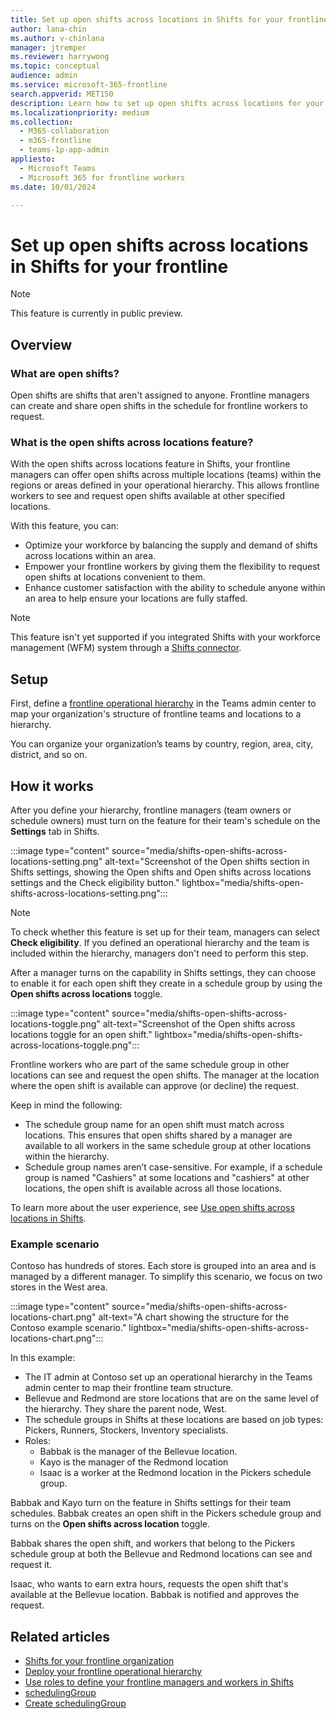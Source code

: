 ```yaml
---
title: Set up open shifts across locations in Shifts for your frontline
author: lana-chin
ms.author: v-chinlana
manager: jtremper
ms.reviewer: harrywong
ms.topic: conceptual
audience: admin
ms.service: microsoft-365-frontline
search.appverid: MET150
description: Learn how to set up open shifts across locations for your frontline in Shifts. With this feature, frontline managers can offer open shifts across multiple locations for frontline workers to request, and workers can see and request open shifts at other locations.
ms.localizationpriority: medium
ms.collection: 
  - M365-collaboration
  - m365-frontline
  - teams-1p-app-admin
appliesto: 
  - Microsoft Teams
  - Microsoft 365 for frontline workers
ms.date: 10/01/2024

---
```


# Set up open shifts across locations in Shifts for your frontline

> [!NOTE]
> This feature is currently in public preview.

## Overview

### What are open shifts?

Open shifts are shifts that aren't assigned to anyone. Frontline managers can create and share open shifts in the schedule for frontline workers to request.

### What is the open shifts across locations feature?

With the open shifts across locations feature in Shifts, your frontline managers can offer open shifts across multiple locations (teams) within the regions or areas defined in your operational hierarchy. This allows frontline workers to see and request open shifts available at other specified locations.

With this feature, you can:

- Optimize your workforce by balancing the supply and demand of shifts across locations within an area.
- Empower your frontline workers by giving them the flexibility to request open shifts at locations convenient to them.
- Enhance customer satisfaction with the ability to schedule anyone within an area to help ensure your locations are fully staffed.

> [!NOTE]
> This feature isn't yet supported if you integrated Shifts with your workforce management (WFM) system through a [Shifts connector](shifts-connectors.md).

## Setup

First, define a [frontline operational hierarchy](deploy-frontline-operational-hierarchy.md) in the Teams admin center to map your organization's structure of frontline teams and locations to a hierarchy.

You can organize your organization’s teams by country, region, area, city, district, and so on.

## How it works

After you define your hierarchy, frontline managers (team owners or schedule owners) must turn on the feature for their team's schedule on the **Settings** tab in Shifts.

:::image type="content" source="media/shifts-open-shifts-across-locations-setting.png" alt-text="Screenshot of the Open shifts section in Shifts settings, showing the Open shifts and Open shifts across locations settings and the Check eligibility button." lightbox="media/shifts-open-shifts-across-locations-setting.png":::

> [!NOTE]
> To check whether this feature is set up for their team, managers can select **Check eligibility**. If you defined an operational hierarchy and the team is included within the hierarchy, managers don't need to perform this step.

After a manager turns on the capability in Shifts settings, they can choose to enable it for each open shift they create in a schedule group by using the **Open shifts across locations** toggle.

:::image type="content" source="media/shifts-open-shifts-across-locations-toggle.png" alt-text="Screenshot of the Open shifts across locations toggle for an open shift." lightbox="media/shifts-open-shifts-across-locations-toggle.png":::

Frontline workers who are part of the same schedule group in other locations can see and request the open shifts. The manager at the location where the open shift is available can approve (or decline) the request.

Keep in mind the following:

- The schedule group name for an open shift must match across locations. This ensures that open shifts shared by a manager are available to all workers in the same schedule group at other locations within the hierarchy.
- Schedule group names aren’t case-sensitive. For example, if a schedule group is named "Cashiers" at some locations and "cashiers" at other locations, the open shift is available across all those locations.

To learn more about the user experience, see [Use open shifts across locations in Shifts]().

### Example scenario

Contoso has hundreds of stores. Each store is grouped into an area and is managed by a different manager. To simplify this scenario, we focus on two stores in the West area.

:::image type="content" source="media/shifts-open-shifts-across-locations-chart.png" alt-text="A chart showing the structure for the Contoso example scenario." lightbox="media/shifts-open-shifts-across-locations-chart.png":::

In this example:

- The IT admin at Contoso set up an operational hierarchy in the Teams admin center to map their frontline team structure.
- Bellevue and Redmond are store locations that are on the same level of the hierarchy. They share the parent node, West. 
- The schedule groups in Shifts at these locations are based on job types: Pickers, Runners, Stockers, Inventory specialists.
- Roles:
  - Babbak is the manager of the Bellevue location.
  - Kayo is the manager of the Redmond location
  - Isaac is a worker at the Redmond location in the Pickers schedule group.

Babbak and Kayo turn on the feature in Shifts settings for their team schedules. Babbak creates an open shift in the Pickers schedule group and turns on the **Open shifts across location** toggle. 

Babbak shares the open shift, and workers that belong to the Pickers schedule group at both the Bellevue and Redmond locations can see and request it.

Isaac, who wants to earn extra hours, requests the open shift that's available at the Bellevue location. Babbak is notified and approves the request.

## Related articles

- [Shifts for your frontline organization](shifts-for-teams-landing-page.md)
- [Deploy your frontline operational hierarchy](deploy-frontline-operational-hierarchy.md)
- [Use roles to define your frontline managers and workers in Shifts](shifts-frontline-manager-worker-roles.md)
- [schedulingGroup](/graph/api/resources/schedulinggroup?view=graph-rest-beta)
- [Create schedulingGroup](/graph/api/schedule-post-schedulinggroups?view=graph-rest-beta)